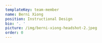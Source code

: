 ```yaml
---
templateKey: team-member
name: Berni Xiong
position: Instructional Design
bio: '. '
picture: /img/berni-xiong-headshot-2.jpeg
order: 0
---
```


